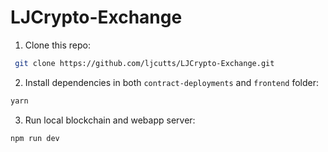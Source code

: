# LJCrypto-Exchange

1. Clone this repo:

  ```bash
   git clone https://github.com/ljcutts/LJCrypto-Exchange.git
   ```

2. Install dependencies in both `contract-deployments` and `frontend` folder:

  ```bash
  yarn 
  ```

3. Run local blockchain and webapp server:

  ```
  npm run dev
  ```
